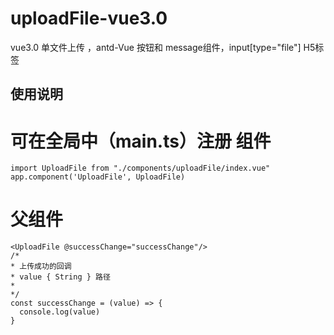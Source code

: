 # uploadFile-vue3.0
vue3.0 单文件上传 ，antd-Vue 按钮和 message组件，input[type="file"] H5标签

## 使用说明
  # 可在全局中（main.ts）注册 组件
    import UploadFile from "./components/uploadFile/index.vue"
    app.component('UploadFile', UploadFile)
  # 父组件
    <UploadFile @successChange="successChange"/>
    /*
    * 上传成功的回调
    * value { String } 路径
    *
    */
    const successChange = (value) => {
      console.log(value)
    }
